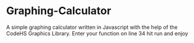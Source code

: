 # Graphing-Calculator
A simple graphing calculator written in Javascript with the help of the CodeHS Graphics Library. Enter your function on line 34 hit run and enjoy

